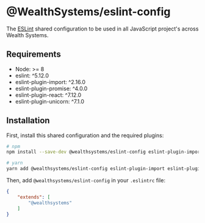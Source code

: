 # @WealthSystems/eslint-config

The [ESLint](https://eslint.org) shared configuration to be used in all JavaScript project's across Wealth Systems.

## Requirements

- Node: >= 8
- eslint: ^5.12.0
- eslint-plugin-import: ^2.16.0
- eslint-plugin-promise: ^4.0.0
- eslint-plugin-react: ^7.12.0
- eslint-plugin-unicorn: ^7.1.0

## Installation

First, install this shared configuration and the required plugins:

```sh
# npm
npm install --save-dev @wealthsystems/eslint-config eslint-plugin-import eslint-plugin-promise eslint-plugin-react eslint-plugin-unicorn

# yarn
yarn add @wealthsystems/eslint-config eslint-plugin-import eslint-plugin-promise eslint-plugin-react eslint-plugin-unicorn --dev
```

Then, add `@wealthsystems/eslint-config` in your `.eslintrc` file:

```json
{
    "extends": [
        "@wealthsystems"
    ]
}
```

